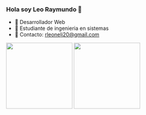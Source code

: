### Hola soy Leo Raymundo 👋

- 🔭 Desarrollador Web 
- 🌱 Estudiante de ingenieria en sistemas
- 👯 Contacto: rleonelj20@gmail.com 
<div>
<img height="180em" src="https://github-readme-stats.vercel.app/api?username=LeoRaymund&show_icons=true&theme=radical"/>
<img height="180em" src="https://github-readme-stats.vercel.app/api/top-langs/?username=LeoRaymund&show_icons=true&theme=dark"/>
</div>







